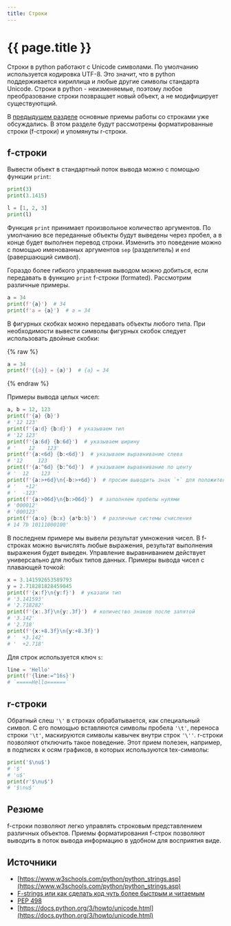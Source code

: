 ```yaml
---
title: Строки
---
```


# {{ page.title }}

Строки в python работают с Unicode символами. По умолчанию используется кодировка UTF-8. Это значит, что в python поддерживается кириллица и любые другие символы стандарта Unicode. Строки в python - неизменяемые, поэтому любое преобразование строки позвращает новый объект, а не модифицирует существуютщий.

В [предыдущем разделе](basics) основные приемы работы со строками уже обсуждались. В этом разделе будут рассмотрены форматированные строки (f-строки) и упомянуты r-строки.

## f-строки

Вывести объект в стандартный поток вывода можно с помощью функции `print`:

```py
print(3)
print(3.1415)

l = [1, 2, 3]
print(l)
```

Функция `print` принимает произвольное количество аргументов. По умолчанию все переданные объекты будут выведены через пробел, а в конце будет выполнен перевод строки. Изменить это поведение можно с помощью именованных аргументов `sep` (разделитель) и `end` (равершающий символ).

Гораздо более гибкого управления выводом можно добиться, если передавать в функцию `print` f-строки (formated). Рассмотрим различные примеры.

```py
a = 34
print(f'{a}')  # 34
print(f'a = {a}')  # a = 34
```

В фигурных скобках можно передавать объекты любого типа. При необходимости вывести символы фигурных скобок следует использовать двойные скобки:

{% raw %}
```py
a = 34
print(f'{{a}} = {a}')  # {a} = 34
```
{% endraw %}

Примеры вывода целых чисел:

```py
a, b = 12, 123
print(f'{a} {b}')
# '12 123'
print(f'{a:d} {b:d}')  # указываем тип
# '12 123'
print(f'{a:6d} {b:6d}')  # указываем ширину
# '    12    123'
print(f'{a:<6d} {b:<6d}')  # указываем выравнивание слева
# '12     123   '
print(f'{a:^6d} {b:^6d}')  # указываем выравнивание по центу
# '  12    123  '
print(f'{a:>+6d}\n{-b:>+6d}')  # просим выводить знак `+` для положительных чисел
# '   +12'
# '  -123'
print(f'{a:>06d}\n{b:>06d}')  # заполняем пробелы нулями
# '000012'
# '000123'
print(f'{a:o} {b:x} {a*b:b}')  # различные системы счисления
# 14 7b 10111000100'
```

В последнем примере мы вывели результат умножения чисел. В f-строках можно вычислять любые выражения, результат выполнения выражения будет выведен. Управление выравниванием действует универсально для любых типов данных. Примеры вывода чисел с плавающей точкой:

```py
x = 3.141592653589793
y = 2.718281828459045
print(f'{x:f}\n{y:f}')  # указали тип
# '3.141593'
# '2.718282'
print(f'{x:.3f}\n{y:.3f}')  # количество знаков после запятой
# '3.142'
# '2.718'
print(f'{x:+8.3f}\n{y:+8.3f}')
# '  +3.142'
# '  +2.718'
```

Для строк используется ключ `s`:

```py
line = 'Hello'
print(f'{line:=^16s}')
# `=====Hello======`
```

## r-строки

Обратный слеш `'\'` в строках обрабатывается, как специальный символ. С его помощью вставляются символы пробела `'\t'`, переноса строки `'\t'`, маскируются символы кавычек внутри строк `'\''`. r-строки позволяют отключить такое поведение. Этот прием полезен, например, в подписях к осям графиков, в которых используются tex-символы:

```py
print('$\nu$')
# '$'
# 'u$'
print(r'$\nu$')
# '$\nu$'
```

## Резюме

f-строки позволяют легко управлять строковым представлением различных объектов. Приемы форматирования f-строк позволяют выводить в поток вывода информацию в удобном для восприятия виде.

## Источники

* [https://www.w3schools.com/python/python_strings.asp](https://www.w3schools.com/python/python_strings.asp)
* [F-strings или как сделать код чуть более быстрым и читаемым](https://habr.com/ru/post/462179/)
* [PEP 498](https://www.python.org/dev/peps/pep-0498/)
* [https://docs.python.org/3/howto/unicode.html](https://docs.python.org/3/howto/unicode.html)
